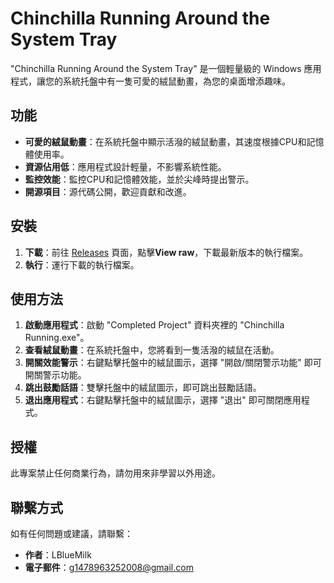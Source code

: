 # Chinchilla Running Around the System Tray

"Chinchilla Running Around the System Tray" 是一個輕量級的 Windows 應用程式，讓您的系統托盤中有一隻可愛的絨鼠動畫，為您的桌面增添趣味。

## 功能

- **可愛的絨鼠動畫**：在系統托盤中顯示活潑的絨鼠動畫，其速度根據CPU和記憶體使用率。
- **資源佔用低**：應用程式設計輕量，不影響系統性能。
- **監控效能**：監控CPU和記憶體效能，並於尖峰時提出警示。
- **開源項目**：源代碼公開，歡迎貢獻和改進。

## 安裝

1. **下載**：前往 [Releases]([https://github.com/LBlueMilk/Chinchilla-running-around-the-system-tray/blob/main/Chinchilla%20Running/Completed%20Project/Chinchilla%20Running.exe]) 頁面，點擊**View raw**，下載最新版本的執行檔案。
2. **執行**：運行下載的執行檔案。

## 使用方法

1. **啟動應用程式**：啟動 "Completed Project" 資料夾裡的 "Chinchilla Running.exe"。
2. **查看絨鼠動畫**：在系統托盤中，您將看到一隻活潑的絨鼠在活動。
3. **開關效能警示**：右鍵點擊托盤中的絨鼠圖示，選擇 "開啟/關閉警示功能" 即可開關警示功能。
4. **跳出鼓勵話語**：雙擊托盤中的絨鼠圖示，即可跳出鼓勵話語。
5. **退出應用程式**：右鍵點擊托盤中的絨鼠圖示，選擇 "退出" 即可關閉應用程式。

## 授權

此專案禁止任何商業行為，請勿用來非學習以外用途。

## 聯繫方式

如有任何問題或建議，請聯繫：

- **作者**：LBlueMilk
- **電子郵件**：g1478963252008@gmail.com
